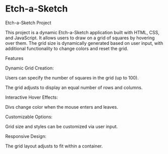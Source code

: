 # Etch-a-Sketch
Etch-a-Sketch Project

This project is a dynamic Etch-a-Sketch application built with HTML, CSS, and JavaScript. It allows users to draw on a grid of squares by hovering over them. The grid size is dynamically generated based on user input, with additional functionality to change colors and reset the grid.

Features

Dynamic Grid Creation:

Users can specify the number of squares in the grid (up to 100).

The grid adjusts to display an equal number of rows and columns.

Interactive Hover Effects:

Divs change color when the mouse enters and leaves.



Customizable Options:

Grid size and styles can be customized via user input.

Responsive Design:

The grid layout adjusts to fit within a container.
